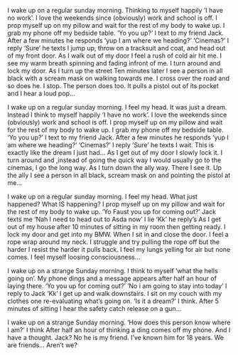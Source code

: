 I wake up on a regular sunday morning. Thinking to myself happily ‘I have no work’. I love the weekends since (obviously) work and school is off. I prop myself up on my pillow and wait for the rest of my body to wake up. 
I grab my phone off my bedside table.
‘Yo you up?’ I text to my friend Jack.
After a few minutes he responds ‘yup I am where we heading?’ 
‘Cinemas?’ I reply
‘Sure’ he texts
I jump up, throw on a tracksuit and coat, and head out of my front door. As I walk out of my door I feel a rush of cold air hit me. I see my warm breath spinning and fading infront of me. I turn around and lock my door. 
As I turn up the street Ten minutes later I see a person in all black with a scream mask on walking towards me. I cross over the road and so does he. I stop. The person does too. It pulls a pistol out of its pocket and I hear a loud pop…

I wake up on a regular sunday morning. I feel my head. It was just a dream. Instead I think to myself happily ‘I have no work’. I love the weekends since (obviously) work and school is off. I prop myself up on my pillow and wait for the rest of my body to wake up. 
I grab my phone off my bedside table.
‘Yo you up?’ I text to my friend Jack.
After a few minutes he responds ‘yup I am where we heading?’ 
‘Cinemas?’ I reply
‘Sure’ he texts
I wait. This is exactly like the dream I just had…
As I get out of my door I slowly lock it. I turn around and ,instead of going the quick way I would usually go to the cinemas, I go the long way. 
As I turn down the ally way. There I see it. Up the ally I see a person in all black, scream mask on and pointing the pistol at me…

I wake up on a regular sunday morning. I feel my head. What just happened? What IS happening? I prop myself up on my pillow and wait for the rest of my body to wake up. 
‘Yo Faust you up for coming out?’ Jack texts me
‘Nah I need to head out to Asda now’ I lie
‘Kk’ he reply’s
As I get out of my house after 10 minutes of sitting in my room then getting ready. I lock my door and get into my BMW. When I sit in and close the door. I feel a rope wrap around my neck. I struggle and try pulling the rope off but the harder I resist the harder it pulls back. I feel my lungs yelling for air but none comes. I feel myself loosing consciousness…

I wake up on a strange Sunday morning. I think to myself ‘what the hells going on’. 
My phone dings and a message appears after half an hour of laying there. 
‘Yo you up for coming out?’
‘No i am going to stay into today’ I reply to Jack
‘Kk’ 
I get up and walk downstairs. I sit on my couch with my clothes one re-evaluating what’s going on. ‘Is it a dream?’ I think. After 5 minutes of sitting I hear the safety catch release on a gun… 

I wake up on a strange Sunday morning. 
‘How does this person know where I am?’ I think
After half an hour of thinking a ding comes off my phone. And I have a thought. Jack? No he is my friend. I’ve known him for 18 years. We are friends… Aren’t we?
